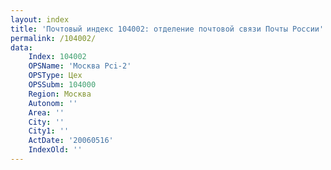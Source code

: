 ```yaml
---
layout: index
title: 'Почтовый индекс 104002: отделение почтовой связи Почты России'
permalink: /104002/
data:
    Index: 104002
    OPSName: 'Москва Pci-2'
    OPSType: Цех
    OPSSubm: 104000
    Region: Москва
    Autonom: ''
    Area: ''
    City: ''
    City1: ''
    ActDate: '20060516'
    IndexOld: ''
---
```

